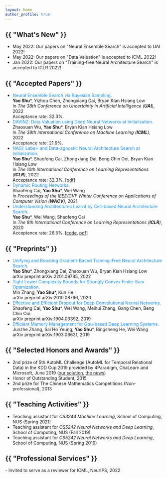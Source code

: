 ```yaml
---
layout: home
author_profile: true
---
```


<h2 class="archive__title">{{ "What's New" }}</h2>

- May 2022: Our papers on "Neural Ensemble Search" is accepted to UAI 2022!
- May 2022: Our papers on "Data Valuation" is accepted to ICML 2022!
- Jan 2022: Our papers on "Training-free Neural Architecture Search" is accepted to ICLR 2022!

<h2 class="archive__title">{{ "Accepted Papers" }}</h2>

- <span style="color: dodgerblue">Neural Ensemble Search via Bayesian Sampling.</span>  
    **Yao Shu**\*, Yizhou Chen, Zhongxiang Dai, Bryan Kian Hsiang Low  
    In *The 38th Conference on Uncertainty in Artificial Intelligence (**UAI**)*, 2022  
    Acceptance rate: 32.3%.  
- <span style="color: dodgerblue">DAVINZ: Data Valuation using Deep Neural Networks at Initialization.</span>  
    Zhaoxuan Wu, **Yao Shu**\*, Bryan Kian Hsiang Low  
    In *The 39th International Conference on Machine Learning (**ICML**)*, 2022  
    Acceptance rate: 21.9%.  
- <span style="color: dodgerblue">NASI: Label- and Data-agnostic Neural Architecture Search at Initialization.</span>  
    **Yao Shu**\*, Shaofeng Cai, Zhongxiang Dai, Beng Chin Ooi, Bryan Kian Hsiang Low  
    In *The 10th International Conference on Learning Representations (**ICLR**)*, 2022  
    Acceptance rate: 32.3%. [[pdf](https://openreview.net/pdf?id=v-v1cpNNK_v)]  
- <span style="color: dodgerblue">Dynamic Routing Networks.</span>  
    Shaofeng Cai, **Yao Shu**\*, Wei Wang  
    In *Proceedings of the IEEE/CVF Winter Conference on Applications of Computer Vision (**WACV**)*, 2021  
- <span style="color: dodgerblue">Understanding Architectures Learnt by Cell-based Neural Architecture Search.</span>  
    **Yao Shu**\*, Wei Wang, Shaofeng Cai  
    In *The 8th International Conference on Learning Representations (**ICLR**)*, 2020  
    Acceptance rate: 26.5%. [[code](https://github.com/shuyao95/Understanding-NAS.git), [pdf](https://openreview.net/pdf?id=BJxH22EKPS)]  

<h2 class="archive__title">{{ "Preprints" }}</h2>

- <span style="color: dodgerblue">Unifying and Boosting Gradient-Based Training-Free Neural Architecture Search.</span>  
    **Yao Shu**\*, Zhongxiang Dai, Zhaoxuan Wu, Bryan Kian Hsiang Low  
    arXiv preprint arXiv:2201.09785, 2022  
- <span style="color: dodgerblue">Tight Lower Complexity Bounds for Strongly Convex Finite-Sum Optimization.</span>  
    Min Zhang, **Yao Shu**\*, Kun He  
    arXiv preprint arXiv:2010.08766, 2020
- <span style="color: dodgerblue">Effective and Efficient Dropout for Deep Convolutional Neural Networks.</span>  
    Shaofeng Cai, **Yao Shu**\*, Wei Wang, Meihui Zhang, Gang Chen, Beng Chin Ooi  
    arXiv preprint arXiv:1904.03392, 2019  
- <span style="color: dodgerblue">Efficient Memory Management for Gpu-based Deep Learning Systems.</span>  
    Junzhe Zhang, Sai Ho Yeung, **Yao Shu**\*, Bingsheng He, Wei Wang  
    arXiv preprint arXiv:1903.06631, 2019  

<h2 class="archive__title">{{ "Selected Honors and Awards" }}</h2> 

- 2nd prize of 5th AutoML Challenge (AutoML for Temporal Relational Data) in the KDD Cup 2019 provided by 4Paradigm, ChaLearn and Microsoft, June 2019 ([our solution](https://github.com/shuyao95/kddcup2019-automl.git), [the news](https://www.4paradigm.com/competition/kddcup2019))
- Honor of Outstanding Student, 2015
- 2nd prize for The Chinese Mathematics Competitions (Non-professional), 2013

<h2 class="archive__title">{{ "Teaching Activities" }}</h2>

- Teaching assistant for *CS3244 Machine Learning*, School of Computing, NUS (Spring 2021)
- Teaching assistant for *CS5242 Neural Networks and Deep Learning*, School of Computing, NUS (Fall 2019)
- Teaching assistant for *CS5242 Neural Networks and Deep Learning*, School of Computing, NUS (Spring 2019)

<h2 class="archive__title">{{ "Professional Services" }}</h2>
- Invited to serve as a reviewer for ICML, NeurIPS, 2022
